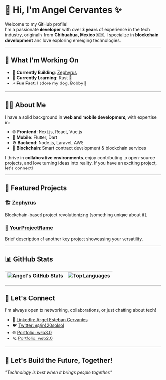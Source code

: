 # 👋 Hi, I'm Angel Cervantes ✨  

Welcome to my GitHub profile!  
I'm a passionate **developer** with over **3 years** of experience in the tech industry, originally from **Chihuahua, Mexico** 🇲🇽. I specialize in **blockchain development** and love exploring emerging technologies.  

---

## 🚀 What I'm Working On
- 🔭 **Currently Building**: [Zephyrus](#)  
- 🌱 **Currently Learning**: Rust 🦀  
- ⚡ **Fun Fact**: I adore my dog, Bobby 🐶  

---

## 🧑‍💻 About Me  

I have a solid background in **web and mobile development**, with expertise in:  
- 🌐 **Frontend**: Next.js, React, Vue.js  
- 📱 **Mobile**: Flutter, Dart  
- ⚙️ **Backend**: Node.js, Laravel, AWS  
- 🔗 **Blockchain**: Smart contract development & blockchain services  

I thrive in **collaborative environments**, enjoy contributing to open-source projects, and love turning ideas into reality. If you have an exciting project, let's connect!

---

## 📂 Featured Projects  

### 🏗️ [Zephyrus](#)  
Blockchain-based project revolutionizing [something unique about it].  

### 🎨 [YourProjectName](#)  
Brief description of another key project showcasing your versatility.  

---

## 📊 GitHub Stats  

| ![Angel's GitHub Stats](https://github-readme-stats.vercel.app/api?username=Angelinlin&show_icons=true&theme=radical) | ![Top Languages](https://github-readme-stats.vercel.app/api/top-langs/?username=Angelinlin&layout=compact&theme=radical) |
|-----------------------------------------------------------------------------------------------------------------------------|-----------------------------------------------------------------------------------------------------------------------------|

---

## 🤝 Let's Connect  

I'm always open to networking, collaborations, or just chatting about tech!  
- 💼 [LinkedIn: Angel Esteban Cervantes](https://www.linkedin.com/in/angel-esteban-cervantes-464087280/)  
- 🐦 [Twitter: @sir420solsol](https://twitter.com/sir420solsol)  
- 🌐 [Portfolio: web3.0](https://www.sir420.com/)
- 🪐 [Portfolio: web2.0](https://angel-portfolio-zeta.vercel.app/)

---

## 🌟 Let's Build the Future, Together!  
*"Technology is best when it brings people together."*  
